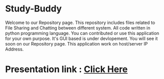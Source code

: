# Study-Buddy
Welcome to our Repository page. 
This repository includes files related to File Sharing  and Chatting between different system.
All code written in python programming language.
You can contributed or use this application for your own purpose.
It's GUI based is under devlopement. You will see it soon on our Repository page.
This application work on host/server IP Address.
# Presentation link : [Click Here](https://drive.google.com/open?id=0B52MPjpQNqjRTDZRQ2M4R0xuRjA)
